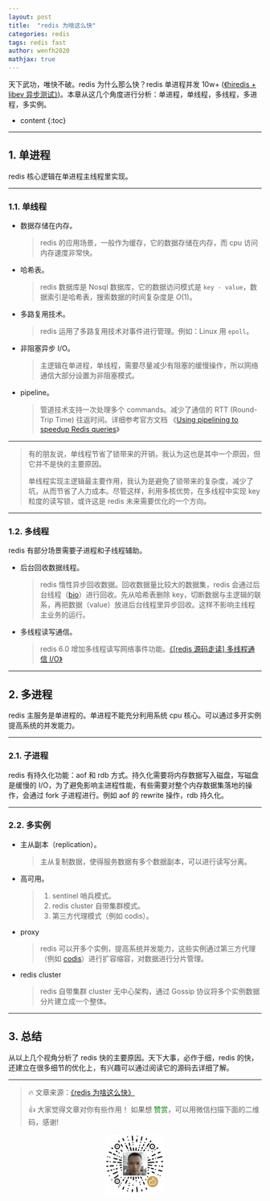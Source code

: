 ```yaml
---
layout: post
title:  "redis 为啥这么快"
categories: redis
tags: redis fast
author: wenfh2020
mathjax: true
---
```


天下武功，唯快不破。redis 为什么那么快？redis 单进程并发 10w+ ([《hiredis + libev 异步测试》](https://wenfh2020.com/2018/06/17/redis-hiredis-libev/))。本章从这几个角度进行分析：单进程，单线程，多线程，多进程，多实例。



* content
{:toc}

---

## 1. 单进程

redis 核心逻辑在单进程主线程里实现。

---

### 1.1. 单线程

* 数据存储在内存。

  > redis 的应用场景，一般作为缓存，它的数据存储在内存，而 cpu 访问内存速度非常快。

* 哈希表。
  
  > redis 数据库是 Nosql 数据库，它的数据访问模式是 `key - value`，数据索引是哈希表，搜索数据的时间复杂度是 $O(1)$。

* 多路复用技术。

  > redis 运用了多路复用技术对事件进行管理。例如：Linux 用 `epoll`。

* 非阻塞异步 I/O。

  > 主逻辑在单进程，单线程，需要尽量减少有阻塞的缓慢操作，所以网络通信大部分设置为非阻塞模式。

* pipeline。
  
  > 管道技术支持一次处理多个 commands。减少了通信的 RTT (Round-Trip Time) 往返时间。详细参考官方文档 《[Using pipelining to speedup Redis queries](https://redis.io/topics/pipelining)》

---

> 有的朋友说，单线程节省了锁带来的开销，我认为这也是其中一个原因，但它并不是快的主要原因。
>
> 单线程实现主逻辑最主要作用，我认为是避免了锁带来的复杂度，减少了坑，从而节省了人力成本。尽管这样，利用多核优势，在多线程中实现 key 粒度的读写锁，或许这是 redis 未来需要优化的一个方向。

---

### 1.2. 多线程

redis 有部分场景需要子进程和子线程辅助。

* 后台回收数据线程。

  > redis 惰性异步回收数据。回收数据量比较大的数据集，redis 会通过后台线程（[bio](https://github.com/antirez/redis/blob/unstable/src/bio.c)）进行回收。先从哈希表删除 key，切断数据与主逻辑的联系，再把数据（value）放进后台线程里异步回收。这样不影响主线程主业务的运行。

* 多线程读写通信。
  
  > redis 6.0 增加多线程读写网络事件功能。[《[redis 源码走读] 多线程通信 I/O》](https://wenfh2020.com/2020/04/13/redis-multithreading-mode/)

---

## 2. 多进程

redis 主服务是单进程的。单进程不能充分利用系统 cpu 核心。可以通过多开实例提高系统的并发能力。

---

### 2.1. 子进程

redis 有持久化功能：aof 和 rdb 方式。持久化需要将内存数据写入磁盘，写磁盘是缓慢的 I/O，为了避免影响主进程性能，有些需要对整个内存数据集落地的操作，会通过 fork 子进程进行。例如 aof 的 rewrite 操作，rdb 持久化。

---

### 2.2. 多实例

* 主从副本（replication）。

  > 主从复制数据，使得服务数据有多个数据副本，可以进行读写分离。

* 高可用。

  > 1. sentinel 哨兵模式。
  > 2. redis cluster 自带集群模式。
  > 3. 第三方代理模式（例如 codis）。

* proxy

  > redis 可以开多个实例，提高系统并发能力，这些实例通过第三方代理（例如 [codis](https://github.com/CodisLabs/codis)）进行扩容缩容，对数据进行分片管理。

* redis cluster

  > redis 自带集群 cluster 无中心架构，通过 Gossip 协议将多个实例数据分片建立成一个整体。

---

## 3. 总结

从以上几个视角分析了 redis 快的主要原因。天下大事，必作于细，redis 的快，还建立在很多细节的优化上，有兴趣可以通过阅读它的源码去详细了解。

---

> 🔥 文章来源：[《redis 为啥这么快》](https://wenfh2020.com/2020/05/29/redis-fast/)
>
> 👍 大家觉得文章对你有些作用！ 如果想 <font color=green>赞赏</font>，可以用微信扫描下面的二维码，感谢!
<div align=center><img src="/images/2020-08-06-15-49-47.png" width="120"/></div>
